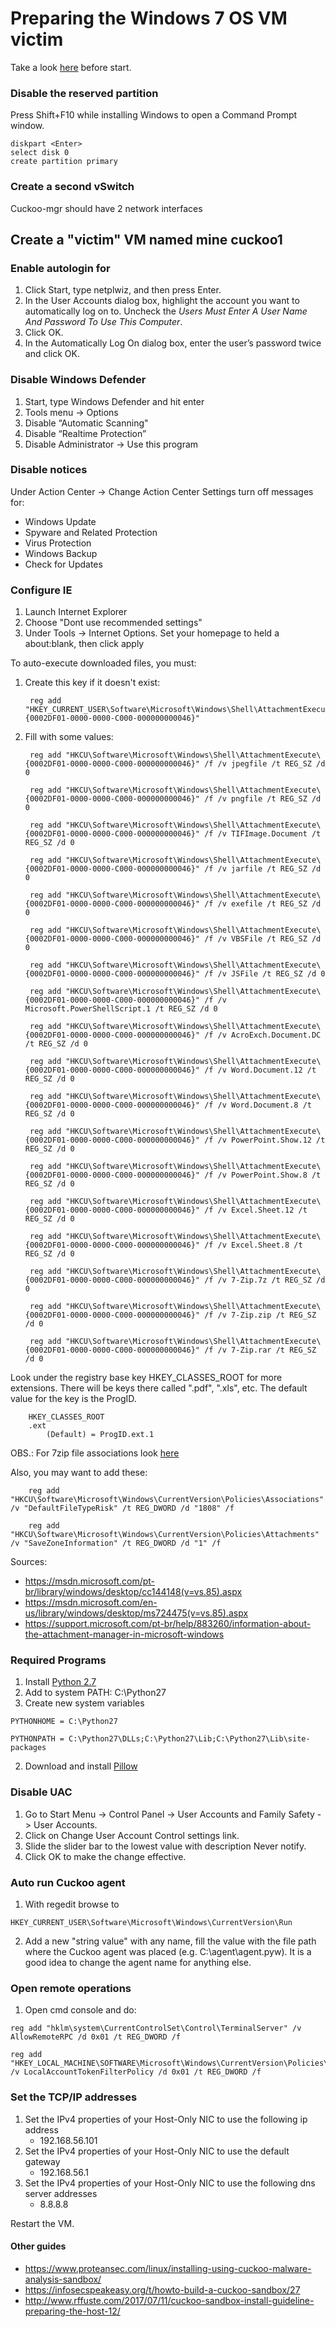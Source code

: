 # Preparing the Windows 7 OS VM victim

Take a look [here](https://github.com/hfiref0x/VBoxHardenedLoader) before start.

### Disable the reserved partition

Press Shift+F10 while installing Windows to open a Command Prompt window.

    diskpart <Enter>
    select disk 0 
    create partition primary

### Create a second vSwitch

Cuckoo-mgr should have 2 network interfaces

## Create a "victim" VM named mine cuckoo1

### Enable autologin for 

1. Click Start, type netplwiz, and then press Enter.
2. In the User Accounts dialog box, highlight the account you want to automatically log on to. Uncheck the _Users Must Enter A User Name And Password To Use This Computer_.
3. Click OK. 
4. In the Automatically Log On dialog box, enter the user’s password twice and click OK.

### Disable Windows Defender

1. Start, type Windows Defender and hit enter
2. Tools menu -> Options
  1. Disable “Automatic Scanning"
  2. Disable “Realtime Protection”
  3. Disable Administrator -> Use this program

### Disable notices

Under Action Center -> Change Action Center Settings turn off messages for:
  * Windows Update
  * Spyware and Related Protection
  * Virus Protection
  * Windows Backup
  * Check for Updates

### Configure IE

1. Launch Internet Explorer
2. Choose "Dont use recommended settings"
3. Under Tools -> Internet Options. Set your homepage to held a about:blank, then click apply

To auto-execute downloaded files, you must:

1. Create this key if it doesn't exist:

        reg add "HKEY_CURRENT_USER\Software\Microsoft\Windows\Shell\AttachmentExecute\{0002DF01-0000-0000-C000-000000000046}"

2. Fill with some values:

        reg add "HKCU\Software\Microsoft\Windows\Shell\AttachmentExecute\{0002DF01-0000-0000-C000-000000000046}" /f /v jpegfile /t REG_SZ /d 0

        reg add "HKCU\Software\Microsoft\Windows\Shell\AttachmentExecute\{0002DF01-0000-0000-C000-000000000046}" /f /v pngfile /t REG_SZ /d 0

        reg add "HKCU\Software\Microsoft\Windows\Shell\AttachmentExecute\{0002DF01-0000-0000-C000-000000000046}" /f /v TIFImage.Document /t REG_SZ /d 0

        reg add "HKCU\Software\Microsoft\Windows\Shell\AttachmentExecute\{0002DF01-0000-0000-C000-000000000046}" /f /v jarfile /t REG_SZ /d 0

        reg add "HKCU\Software\Microsoft\Windows\Shell\AttachmentExecute\{0002DF01-0000-0000-C000-000000000046}" /f /v exefile /t REG_SZ /d 0

        reg add "HKCU\Software\Microsoft\Windows\Shell\AttachmentExecute\{0002DF01-0000-0000-C000-000000000046}" /f /v VBSFile /t REG_SZ /d 0

        reg add "HKCU\Software\Microsoft\Windows\Shell\AttachmentExecute\{0002DF01-0000-0000-C000-000000000046}" /f /v JSFile /t REG_SZ /d 0

        reg add "HKCU\Software\Microsoft\Windows\Shell\AttachmentExecute\{0002DF01-0000-0000-C000-000000000046}" /f /v Microsoft.PowerShellScript.1 /t REG_SZ /d 0

        reg add "HKCU\Software\Microsoft\Windows\Shell\AttachmentExecute\{0002DF01-0000-0000-C000-000000000046}" /f /v AcroExch.Document.DC /t REG_SZ /d 0

        reg add "HKCU\Software\Microsoft\Windows\Shell\AttachmentExecute\{0002DF01-0000-0000-C000-000000000046}" /f /v Word.Document.12 /t REG_SZ /d 0

        reg add "HKCU\Software\Microsoft\Windows\Shell\AttachmentExecute\{0002DF01-0000-0000-C000-000000000046}" /f /v Word.Document.8 /t REG_SZ /d 0

        reg add "HKCU\Software\Microsoft\Windows\Shell\AttachmentExecute\{0002DF01-0000-0000-C000-000000000046}" /f /v PowerPoint.Show.12 /t REG_SZ /d 0

        reg add "HKCU\Software\Microsoft\Windows\Shell\AttachmentExecute\{0002DF01-0000-0000-C000-000000000046}" /f /v PowerPoint.Show.8 /t REG_SZ /d 0

        reg add "HKCU\Software\Microsoft\Windows\Shell\AttachmentExecute\{0002DF01-0000-0000-C000-000000000046}" /f /v Excel.Sheet.12 /t REG_SZ /d 0

        reg add "HKCU\Software\Microsoft\Windows\Shell\AttachmentExecute\{0002DF01-0000-0000-C000-000000000046}" /f /v Excel.Sheet.8 /t REG_SZ /d 0

        reg add "HKCU\Software\Microsoft\Windows\Shell\AttachmentExecute\{0002DF01-0000-0000-C000-000000000046}" /f /v 7-Zip.7z /t REG_SZ /d 0

        reg add "HKCU\Software\Microsoft\Windows\Shell\AttachmentExecute\{0002DF01-0000-0000-C000-000000000046}" /f /v 7-Zip.zip /t REG_SZ /d 0

        reg add "HKCU\Software\Microsoft\Windows\Shell\AttachmentExecute\{0002DF01-0000-0000-C000-000000000046}" /f /v 7-Zip.rar /t REG_SZ /d 0

Look under the registry base key HKEY_CLASSES_ROOT for more extensions.
There will be keys there called ".pdf", ".xls", etc.
The default value for the key is the ProgID.

        HKEY_CLASSES_ROOT
        .ext
            (Default) = ProgID.ext.1

OBS.: For 7zip file associations look [here](https://gist.githubusercontent.com/jeremejevs/9102144/raw/30d3c7b39542339210edc42519ac719227fbd43c/associations-7zip.reg)

Also, you may want to add these:

        reg add "HKCU\Software\Microsoft\Windows\CurrentVersion\Policies\Associations" /v "DefaultFileTypeRisk" /t REG_DWORD /d "1808" /f

        reg add "HKCU\Software\Microsoft\Windows\CurrentVersion\Policies\Attachments" /v "SaveZoneInformation" /t REG_DWORD /d "1" /f 

Sources:
  * https://msdn.microsoft.com/pt-br/library/windows/desktop/cc144148(v=vs.85).aspx
  * https://msdn.microsoft.com/en-us/library/windows/desktop/ms724475(v=vs.85).aspx
  * https://support.microsoft.com/pt-br/help/883260/information-about-the-attachment-manager-in-microsoft-windows

### Required Programs

1. Install [Python 2.7](https://www.python.org/downloads/release/python-2714/)
  1. Add to system PATH: C:\Python27
  2. Create new system variables
  
    PYTHONHOME = C:\Python27

    PYTHONPATH = C:\Python27\DLLs;C:\Python27\Lib;C:\Python27\Lib\site-packages

2. Download and install [Pillow](https://pypi.python.org/pypi/Pillow/5.0.0)

### Disable UAC

1. Go to Start Menu -> Control Panel -> User Accounts and Family Safety -> User Accounts.
2. Click on Change User Account Control settings link.
3. Slide the slider bar to the lowest value with description Never notify.
4. Click OK to make the change effective.

### Auto run Cuckoo agent

1. With regedit browse to
  ```
  HKEY_CURRENT_USER\Software\Microsoft\Windows\CurrentVersion\Run
  ```
2. Add a new "string value" with any name, fill the value with the file path where the Cuckoo agent was placed (e.g. C:\agent\agent.pyw). It is a good idea to change the agent name for anything else.

### Open remote operations

1. Open cmd console and do:
  ```
  reg add "hklm\system\CurrentControlSet\Control\TerminalServer" /v AllowRemoteRPC /d 0x01 /t REG_DWORD /f
  ```
  ```
  reg add "HKEY_LOCAL_MACHINE\SOFTWARE\Microsoft\Windows\CurrentVersion\Policies\System" /v LocalAccountTokenFilterPolicy /d 0x01 /t REG_DWORD /f
  ```

### Set the TCP/IP addresses

1. Set the IPv4 properties of your Host-Only NIC to use the following ip address
    * 192.168.56.101
2. Set the IPv4 properties of your Host-Only NIC to use the default gateway
    * 192.168.56.1
3. Set the IPv4 properties of your Host-Only NIC to use the following dns server addresses
    * 8.8.8.8


Restart the VM.

#### Other guides

* https://www.proteansec.com/linux/installing-using-cuckoo-malware-analysis-sandbox/
* https://infosecspeakeasy.org/t/howto-build-a-cuckoo-sandbox/27
* http://www.rffuste.com/2017/07/11/cuckoo-sandbox-install-guideline-preparing-the-host-12/